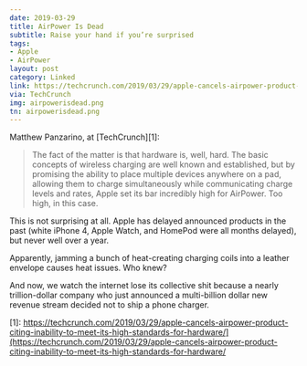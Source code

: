 ```yaml
---
date: 2019-03-29
title: AirPower Is Dead
subtitle: Raise your hand if you’re surprised
tags:
- Apple
- AirPower
layout: post
category: Linked
link: https://techcrunch.com/2019/03/29/apple-cancels-airpower-product-citing-inability-to-meet-its-high-standards-for-hardware/](https://techcrunch.com/2019/03/29/apple-cancels-airpower-product-citing-inability-to-meet-its-high-standards-for-hardware/
via: TechCrunch
img: airpowerisdead.png
tn: airpowerisdead.png
---
```


Matthew Panzarino, at [TechCrunch][1]:
> The fact of the matter is that hardware is, well, hard. The basic concepts of wireless charging are well known and established, but by promising the ability to place multiple devices anywhere on a pad, allowing them to charge simultaneously while communicating charge levels and rates, Apple set its bar incredibly high for AirPower. Too high, in this case.

This is not surprising at all. Apple has delayed announced products in the past (white iPhone 4, Apple Watch, and HomePod were all months delayed), but never well over a year.

Apparently, jamming a bunch of heat-creating charging coils into a leather envelope causes heat issues. Who knew? 

And now, we watch the internet lose its collective shit because a nearly trillion-dollar company who just announced a multi-billion dollar new revenue stream decided not to ship a phone charger.

[1]: https://techcrunch.com/2019/03/29/apple-cancels-airpower-product-citing-inability-to-meet-its-high-standards-for-hardware/](https://techcrunch.com/2019/03/29/apple-cancels-airpower-product-citing-inability-to-meet-its-high-standards-for-hardware/
